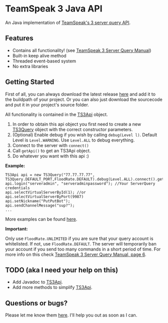TeamSpeak 3 Java API
====================

An Java implementation of [TeamSpeak's 3 server query API](http://media.teamspeak.com/ts3_literature/TeamSpeak%203%20Server%20Query%20Manual.pdf).


## Features

- Contains all functionality! (see [TeamSpeak 3 Server Query Manual](http://media.teamspeak.com/ts3_literature/TeamSpeak%203%20Server%20Query%20Manual.pdf))
- Built-in keep alive method
- Threaded event-based system
- No extra libraries

## Getting Started

First of all, you can always download the latest release [here](../../releases/latest) and add it to the buildpath of your project. Or you can also just download the sourcecode and put it in your project's source folder.

All functionality is contained in the [TS3Api](src/main/java/com/github/theholywaffle/teamspeak3/TS3Api.java) object.

1. In order to obtain this api object you first need to create a new [TS3Query](src/main/java/com/github/theholywaffle/teamspeak3/TS3Query.java) object with the correct constructor parameters.
2. (Optional) Enable debug if you wish by calling `debug(Level l)`. Default Level is `Level.WARNING`. Use `Level.ALL` to debug everything.
3. Connect to the server with `connect()`
4. Call `getApi()` to get an TS3Api object.
5. Do whatever you want with this api :)

**Example:**

    TS3Api api = new TS3Query("77.77.77.77", TS3Query.DEFAULT_PORT,FloodRate.DEFAULT).debug(Level.ALL).connect().getApi();
    api.login("serveradmin", "serveradminpassword"); //Your ServerQuery credentials
    api.selectVirtualServerById(1); //or api.selectVirtualServerByPort(9987)
    api.setNickname("PutPutBot");
    api.sendChannelMessage("sup?");
    ...
    
More examples can be found [here](src/main/java/com/github/theholywaffle/teamspeak3/example).
    
**Important:**

Only use `FloodRate.UNLIMITED` if you are sure that your query account is whitelisted. If not, use `FloodRate.DEFAULT`. The server will temporarily ban your account if you send too many commands in a short period of time. For more info on this check [TeamSpeak 3 Server Query Manual, page 6](http://media.teamspeak.com/ts3_literature/TeamSpeak%203%20Server%20Query%20Manual.pdf).

## TODO (aka I need your help on this)

* Add Javadoc to [TS3Api](src/main/java/com/github/theholywaffle/teamspeak3/TS3Api.java).
* Add more methods to simplify [TS3Api](src/main/java/com/github/theholywaffle/teamspeak3/TS3Api.java).

## Questions or bugs?

Please let me know them [here](../../issues). I'll help you out as soon as I can.